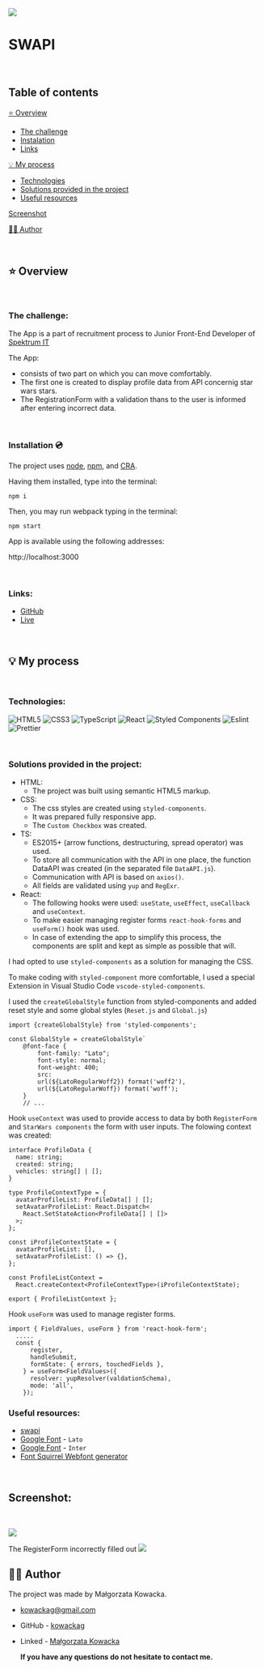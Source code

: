 ![](./public/screen/allinone.jpg)

# SWAPI

&nbsp;

## Table of contents

[⭐ Overview](#⭐-overview)

- [The challenge](#the-challenge)
- [Instalation](#Installation-💿)
- [Links](#links)

[💡 My process](#💡-my-process)

- [Technologies](#Technologies)
- [Solutions provided in the project](#Solutions-provided-in-the-project)
- [Useful resources](#useful-resources)

[Screenshot](#screenshot)

[🙋‍♂️ Author](#🙋‍♂️-author)


&nbsp;

## ⭐ Overview

&nbsp;

### **The challenge:**

The App is a part of recruitment process to Junior Front-End Developer of [Spektrum IT](www.spektrumit.pl) 

The App:

- consists of two part on which you can move comfortably.
- The first one is created to display profile data from API concernig star wars stars.
- The RegistrationForm with a validation thans to the user is informed after entering incorrect data.

&nbsp;

### **Installation 💿**

The project uses [node](https://nodejs.org/en/), [npm](https://www.npmjs.com/), and [CRA](https://create-react-app.dev/).

Having them installed, type into the terminal:

```
npm i
```

Then, you may run webpack typing in the terminal:

```
npm start
```

App is available using the following addresses:

http://localhost:3000

&nbsp;

### **Links:**

- [GitHub](https://github.com/kowackag/swapi)
- [Live](https://kowackag.github.io/swapi/register)

&nbsp;

## 💡 My process

&nbsp;

### **Technologies:**

![HTML5](https://img.shields.io/badge/html5-%23E34F26.svg?style=for-the-badge&logo=html5&logoColor=white)
![CSS3](https://img.shields.io/badge/css3-%231572B6.svg?style=for-the-badge&logo=css3&logoColor=white)
![TypeScript](https://img.shields.io/badge/TypeScript-007ACC?style=for-the-badge&logo=typescript&logoColor=white)
![React](https://img.shields.io/badge/react-%2320232a.svg?style=for-the-badge&logo=react&logoColor=%2361DAFB)
![Styled Components](https://img.shields.io/badge/styled--components-DB7093?style=for-the-badge&logo=styled-components&logoColor=white)
![Eslint](	https://img.shields.io/badge/eslint-3A33D1?style=for-the-badge&logo=eslint&logoColor=white)
![Prettier](https://img.shields.io/badge/prettier-1A2C34?style=for-the-badge&logo=prettier&logoColor=F7BA3E)

&nbsp;

### **Solutions provided in the project:**

- HTML:
  - The project was built using semantic HTML5 markup.
- CSS:
  - The css styles are created using `styled-components`.
  - It was prepared fully responsive app.
  - The `Custom Checkbox` was created.
- TS:
  - ES2015+ (arrow functions, destructuring, spread operator) was used.
  - To store all communication with the API in one place, the function DataAPI was created (in the separated file `DataAPI.js`).
  - Communication with API is based on `axios()`.
  - All fields are validated using `yup` and `RegExr`.
- React:
  - The following hooks were used: `useState`, `useEffect`, `useCallback` and `useContext`.
  - To make easier managing register forms `react-hook-forms` and `useForm()` hook was used.
  - In case of extending the app to simplify this process, the components are split and kept as simple as possible that will.

I had opted to use `styled-components` as a solution for managing the CSS.

To make coding with `styled-component` more comfortable, I used a special Extension in Visual Studio Code `vscode-styled-components`.

I used the `createGlobalStyle` function from styled-components and added reset style and some global styles (`Reset.js` and `Global.js`)

```
import {createGlobalStyle} from 'styled-components';

const GlobalStyle = createGlobalStyle`
    @font-face {
        font-family: "Lato";
        font-style: normal;
        font-weight: 400;
        src:
        url(${LatoRegularWoff2}) format('woff2'),
        url(${LatoRegularWoff}) format('woff');
    }
    // ...
```

Hook `useContext` was used to provide access to data by both `RegisterForm` and `StarWars components` the form with user inputs. The folowing context was created:

```
interface ProfileData {
  name: string;
  created: string;
  vehicles: string[] | [];
}

type ProfileContextType = {
  avatarProfileList: ProfileData[] | [];
  setAvatarProfileList: React.Dispatch<
    React.SetStateAction<ProfileData[] | []>
  >;
};

const iProfileContextState = {
  avatarProfileList: [],
  setAvatarProfileList: () => {},
};

const ProfileListContext =
  React.createContext<ProfileContextType>(iProfileContextState);

export { ProfileListContext };

```
Hook `useForm` was used to manage register forms.

```
import { FieldValues, useForm } from 'react-hook-form';
  ..... 
  const {
      register,
      handleSubmit,
      formState: { errors, touchedFields },
    } = useForm<FieldValues>({
      resolver: yupResolver(valdationSchema),
      mode: 'all',
    });

```

### **Useful resources:**

- [swapi](https://swapi.py4e.com/)
- [Google Font](https://fonts.google.com/specimen/Lato) - `Lato`
- [Google Font](https://fonts.google.com/specimen/Inter) - `Inter`
- [Font Squirrel Webfont generator](https://www.fontsquirrel.com/tools/webfont-generator)

&nbsp;

## **Screenshot:**

&nbsp;

![](./public/screen/formsuccess.jpg)

The RegisterForm incorrectly filled out 
![](./public/screen/formerrors.jpg)

## 🙋‍♂️ Author

The project was made by Małgorzata Kowacka.

- kowackag@gmail.com
- GitHub - [kowackag](https://github.com/kowackag)
- Linked - [Małgorzata Kowacka](https://www.linkedin.com/in/ma%C5%82gorzata-kowacka-0258a812a/)

  **If you have any questions do not hesitate to contact me.**

&nbsp;
